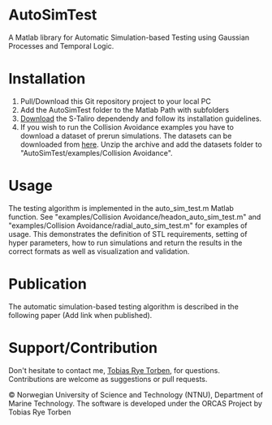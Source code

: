 # AutoSimTest
A Matlab library for Automatic Simulation-based Testing using Gaussian Processes and Temporal Logic.

# Installation
1) Pull/Download this Git repository project to your local PC
2) Add the AutoSimTest folder to the Matlab Path with subfolders
3) [Download](https://sites.google.com/a/asu.edu/s-taliro/s-taliro/download) the S-Taliro dependendy and follow its installation guidelines.
4) If you wish to run the Collision Avoidance examples you have to download a dataset of prerun simulations. The datasets can be downloaded from [here](https://studntnu-my.sharepoint.com/:u:/g/personal/tobiasvt_ntnu_no/ETUPnDWr42hOi9Zu1f46EMEBjelr8u45an01-6Gsc08RcA?e=hPi6jm). Unzip the archive and add the datasets folder to "AutoSimTest/examples/Collision Avoidance".

# Usage
The testing algorithm is implemented in the auto_sim_test.m Matlab function. See "examples/Collision Avoidance/headon_auto_sim_test.m" and "examples/Collision Avoidance/radial_auto_sim_test.m" for examples of usage. This demonstrates the definition of STL requirements, setting of hyper parameters, how to run simulations and return the results in the correct formats as well as visualization and validation.

# Publication
The automatic simulation-based testing algorithm is described in the following paper (Add link when published).

# Support/Contribution
Don't hesitate to contact me, [Tobias Rye Torben](https://www.ntnu.edu/employees/tobias.torben), for questions. Contributions are welcome as suggestions or pull requests.

© Norwegian University of Science and Technology (NTNU), Department of Marine Technology. The software is developed under the ORCAS Project by Tobias Rye Torben
